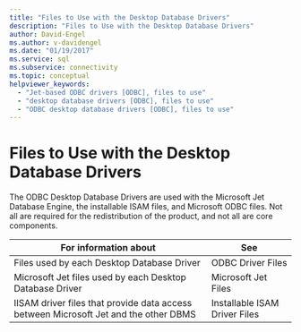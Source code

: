 ```yaml
---
title: "Files to Use with the Desktop Database Drivers"
description: "Files to Use with the Desktop Database Drivers"
author: David-Engel
ms.author: v-davidengel
ms.date: "01/19/2017"
ms.service: sql
ms.subservice: connectivity
ms.topic: conceptual
helpviewer_keywords:
  - "Jet-based ODBC drivers [ODBC], files to use"
  - "desktop database drivers [ODBC], files to use"
  - "ODBC desktop database drivers [ODBC], files to use"
---
```

# Files to Use with the Desktop Database Drivers
The ODBC Desktop Database Drivers are used with the Microsoft Jet Database Engine, the installable ISAM files, and Microsoft ODBC files. Not all are required for the redistribution of the product, and not all are core components.  
  
|For information about|See|  
|---------------------------|---------|  
|Files used by each Desktop Database Driver|ODBC Driver Files|  
|Microsoft Jet files used by each Desktop Database Driver|Microsoft Jet Files|  
|IISAM driver files that provide data access between Microsoft Jet and the other DBMS|Installable ISAM Driver Files|
